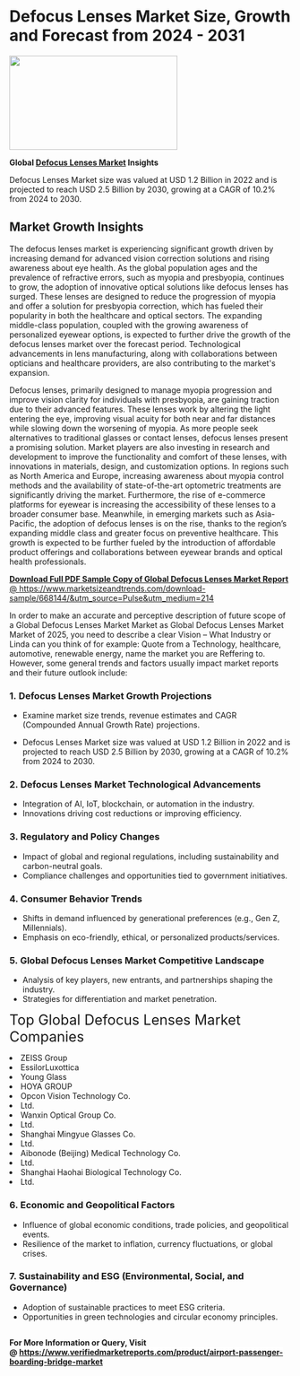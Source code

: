 <H1>Defocus Lenses Market Size, Growth and Forecast from 2024 - 2031</H1><img class="aligncenter size-medium wp-image-584254" src="https://thirdeyenews.in/wp-content/uploads/2024/09/Global-Market-Research-300x168.jpeg" alt="" width="300" height="168" /><p><strong>Global&nbsp;<a href="https://www.marketsizeandtrends.com/download-sample/668144/&amp;utm_source=Pulse&amp;utm_medium=214">Defocus Lenses Market</a> Insights</strong></p><p>Defocus Lenses Market size was valued at USD 1.2 Billion in 2022 and is projected to reach USD 2.5 Billion by 2030, growing at a CAGR of 10.2% from 2024 to 2030.</p><p><h2>Market Growth Insights</h2> <p>The defocus lenses market is experiencing significant growth driven by increasing demand for advanced vision correction solutions and rising awareness about eye health. As the global population ages and the prevalence of refractive errors, such as myopia and presbyopia, continues to grow, the adoption of innovative optical solutions like defocus lenses has surged. These lenses are designed to reduce the progression of myopia and offer a solution for presbyopia correction, which has fueled their popularity in both the healthcare and optical sectors. The expanding middle-class population, coupled with the growing awareness of personalized eyewear options, is expected to further drive the growth of the defocus lenses market over the forecast period. Technological advancements in lens manufacturing, along with collaborations between opticians and healthcare providers, are also contributing to the market's expansion.</p> <p><a href="#"></a></p> <p>Defocus lenses, primarily designed to manage myopia progression and improve vision clarity for individuals with presbyopia, are gaining traction due to their advanced features. These lenses work by altering the light entering the eye, improving visual acuity for both near and far distances while slowing down the worsening of myopia. As more people seek alternatives to traditional glasses or contact lenses, defocus lenses present a promising solution. Market players are also investing in research and development to improve the functionality and comfort of these lenses, with innovations in materials, design, and customization options. In regions such as North America and Europe, increasing awareness about myopia control methods and the availability of state-of-the-art optometric treatments are significantly driving the market. Furthermore, the rise of e-commerce platforms for eyewear is increasing the accessibility of these lenses to a broader consumer base. Meanwhile, in emerging markets such as Asia-Pacific, the adoption of defocus lenses is on the rise, thanks to the region’s expanding middle class and greater focus on preventive healthcare. This growth is expected to be further fueled by the introduction of affordable product offerings and collaborations between eyewear brands and optical health professionals.</p> <p><a href="#"></p><p><span class=""><strong>Download Full PDF Sample Copy of Global Defocus Lenses Market Report</strong> @ <a href="https://www.marketsizeandtrends.com/download-sample/668144/&amp;utm_source=Pulse&amp;utm_medium=214" target="_blank">https://www.marketsizeandtrends.com/download-sample/668144/&amp;utm_source=Pulse&amp;utm_medium=214</a></span></p><p>In order to make an accurate and perceptive description of future scope of a Global&nbsp;Defocus Lenses Market Market as Global&nbsp;Defocus Lenses Market Market of 2025, you need to describe a clear Vision &ndash; What Industry or Linda can you think of for example: Quote from a Technology, healthcare, automotive, renewable energy, name the market you are Reffering to. However, some general trends and factors usually impact market reports and their future outlook include:</p><h3>1.&nbsp;<strong>Defocus Lenses Market Growth Projections</strong></h3><ul><li>Examine market size trends, revenue estimates and CAGR (Compounded Annual Growth Rate) projections.</li><li><p>Defocus Lenses Market size was valued at USD 1.2 Billion in 2022 and is projected to reach USD 2.5 Billion by 2030, growing at a CAGR of 10.2% from 2024 to 2030.</p></li></ul><h3>2.&nbsp;<strong>Defocus Lenses Market Technological Advancements</strong></h3><ul><li>Integration of AI, IoT, blockchain, or automation in the industry.</li><li>Innovations driving cost reductions or improving efficiency.</li></ul><h3>3.&nbsp;<strong>Regulatory and Policy Changes</strong></h3><ul><li>Impact of global and regional regulations, including sustainability and carbon-neutral goals.</li><li>Compliance challenges and opportunities tied to government initiatives.</li></ul><h3>4.&nbsp;<strong>Consumer Behavior Trends</strong></h3><ul><li>Shifts in demand influenced by generational preferences (e.g., Gen Z, Millennials).</li><li>Emphasis on eco-friendly, ethical, or personalized products/services.</li></ul><h3>5.&nbsp;<strong>Global Defocus Lenses Market Competitive Landscape</strong></h3><ul><li>Analysis of key players, new entrants, and partnerships shaping the industry.</li><li>Strategies for differentiation and market penetration.</li></ul><p data-pm-slice="1 1 []"><span style="color: inherit; font-family: inherit; font-size: 25px;">Top Global Defocus Lenses Market Companies</span></p><div class="" data-test-id=""><p><li>ZEISS Group</li><li> EssilorLuxottica</li><li> Young Glass</li><li> HOYA GROUP</li><li> Opcon Vision Technology Co.</li><li> Ltd.</li><li> Wanxin Optical Group Co.</li><li> Ltd.</li><li> Shanghai Mingyue Glasses Co.</li><li> Ltd.</li><li> Aibonode (Beijing) Medical Technology Co.</li><li> Ltd.</li><li> Shanghai Haohai Biological Technology Co.</li><li> Ltd.</li></p></div><h3>6.&nbsp;<strong>Economic and Geopolitical Factors</strong></h3><ul><li>Influence of global economic conditions, trade policies, and geopolitical events.</li><li>Resilience of the market to inflation, currency fluctuations, or global crises.</li></ul><h3>7.&nbsp;<strong>Sustainability and ESG (Environmental, Social, and Governance)</strong></h3><ul><li>Adoption of sustainable practices to meet ESG criteria.</li><li>Opportunities in green technologies and circular economy principles.</li></ul><h2><strong style="font-size: 14px;">For More Information or Query, Visit @&nbsp;</strong><a style="background-color: #ffffff; font-size: 14px;" href="https://www.marketsizeandtrends.com/report/defocus-lenses-market/" target="_blank">https://www.verifiedmarketreports.com/product/airport-passenger-boarding-bridge-market</a></h2>

